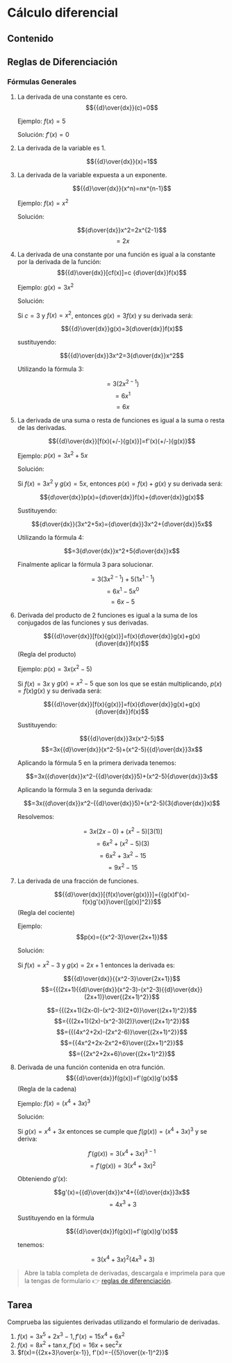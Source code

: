 # Cálculo diferencial

## Contenido

## Reglas de Diferenciación

### Fórmulas Generales

1. La derivada de una constante es cero.
   $${{d}\over{dx}}(c)=0$$

    Ejemplo: $f(x)=5$

    Solución: $f'(x)=0$
2. La derivada de la variable es 1.

   $${{d}\over{dx}}(x)=1$$

3. La derivada de la variable expuesta a un exponente.

   $${{d}\over{dx}}(x^n)=nx^{n-1}$$

   Ejemplo: $f(x)=x^2$

   Solución:

   $${d\over{dx}}x^2=2x^{2-1}$$
   $$=2x$$

4. La derivada de una constante por una función es igual a la constante por la derivada de la función:
   $${{d}\over{dx}}[cf(x)]=c {d\over{dx}}f(x)$$

   Ejemplo: $g(x)=3x^2$

   Solución:

   Si $c=3$ y $f(x)=x^2$, entonces $g(x)=3f(x)$ y su derivada será:

   $${{d}\over{dx}}g(x)=3{d\over{dx}}f(x)$$

   sustituyendo:

   $${{d}\over{dx}}3x^2=3{d\over{dx}}x^2$$

   Utilizando la fórmula 3:

   $$=3(2x^{2-1})$$
   $$=6x^{1}$$
   $$=6x$$

5. La derivada de una suma o resta de funciones es igual a la suma o resta de las derivadas.

   $${{d}\over{dx}}[f(x)(+/-){g(x)}]=f'(x)(+/-){g(x)}$$

   Ejemplo: $p(x)=3x^2+5x$

   Solución:

   Si $f(x)=3x^2$ y $g(x)=5x$, entonces $p(x)=f(x)+g(x)$ y su derivada será:

    $${d\over{dx}}p(x)={d\over{dx}}f(x)+{d\over{dx}}g(x)$$

    Sustituyendo:

    $${d\over{dx}}(3x^2+5x)={d\over{dx}}3x^2+{d\over{dx}}5x$$

    Utilizando la fórmula 4:

    $$=3{d\over{dx}}x^2+5{d\over{dx}}x$$

    Finalmente aplicar la fórmula 3 para solucionar.

    $$=3(3x^{2-1})+5(1x^{1-1})$$
    $$=6x^{1}-5x^{0}$$
    $$=6x-5$$

6. Derivada del producto de 2 funciones es igual a la suma de los conjugados de las funciones y sus derivadas.

   $${{d}\over{dx}}[f(x){g(x)}]=f(x){d\over{dx}}g(x)+g(x){d\over{dx}}f(x)$$
    (Regla del producto)

    Ejemplo: $p(x)=3x(x^2-5)$

    Si $f(x)=3x$ y $g(x)=x^2-5$ que son los que se están multiplicando, $p(x)=f(x)g(x)$ y su derivada será:

    $${{d}\over{dx}}[f(x){g(x)}]=f(x){d\over{dx}}g(x)+g(x){d\over{dx}}f(x)$$

    Sustituyendo:

    $${{d}\over{dx}}3x(x^2-5)$$
    $$=3x{{d}\over{dx}}(x^2-5)+(x^2-5){{d}\over{dx}}3x$$

    Aplicando la fórmula 5 en la primera derivada tenemos:

    $$=3x({d\over{dx}}x^2-{{d}\over{dx}}5)+(x^2-5){d\over{dx}}3x$$

    Aplicando la fórmula 3 en la segunda derivada:

    $$=3x({d\over{dx}}x^2-{{d}\over{dx}}5)+(x^2-5)(3{d\over{dx}}x)$$

    Resolvemos:

    $$=3x(2x-0)+(x^2-5)[3(1)]$$
    $$=6x^2+(x^2-5)(3)$$
    $$=6x^2+3x^2-15$$
    $$=9x^2-15$$

7. La derivada de una fracción de funciones.

   $${{d}\over{dx}}[{f(x)\over{g(x)}}]={{g(x)f'(x)-f(x)g'(x)}\over{[g(x)]^2}}$$
   (Regla del cociente)

   Ejemplo:
   $$p(x)={{x^2-3}\over{2x+1}}$$

   Solución:

   Si $f(x)=x^2-3$ y $g(x)=2x+1$ entonces la derivada es:

   $${{d}\over{dx}}{{x^2-3}\over{2x+1}}$$
   $$={{(2x+1){{d}\over{dx}}(x^2-3)-(x^2-3){{d}\over{dx}}(2x+1)}\over{(2x+1)^2}}$$

   $$={{(2x+1)(2x-0)-(x^2-3)(2+0)}\over{(2x+1)^2}}$$
   $$={{(2x+1)(2x)-(x^2-3)(2)}\over{(2x+1)^2}}$$
   $$={{(4x^2+2x)-(2x^2-6)}\over{(2x+1)^2}}$$
   $$={{4x^2+2x-2x^2+6}\over{(2x+1)^2}}$$
   $$={{2x^2+2x+6}\over{(2x+1)^2}}$$

8. Derivada de una función contenida en otra función.
   $${{d}\over{dx}}f(g(x))=f'(g(x))g'(x)$$
   (Regla de la cadena)

   Ejemplo: $f(x)=(x^4+3x)^3$

   Solución:

   Si $g(x)=x^4+3x$ entonces se cumple que $f(g(x))=(x^4+3x)^3$ y se deriva:

   $$f'(g(x))=3(x^4+3x)^{3-1}$$
   $$=f'(g(x))=3(x^4+3x)^{2}$$

   Obteniendo $g'(x)$:

   $$g'(x)={{d}\over{dx}}x^4+{{d}\over{dx}}3x$$
   $$=4x^3+3$$

   Sustituyendo en la fórmula

   $${{d}\over{dx}}f(g(x))=f'(g(x))g'(x)$$

   tenemos:

   $$=3(x^4+3x)^2(4x^3+3)$$

> Abre la tabla completa de derivadas, descargala e imprimela para que la tengas de formulario :point_right: [reglas de diferenciación](img/formulas_dif.png).

## Tarea

Comprueba las siguientes derivadas utilizando el formulario de derivadas.

1. $f(x)=3x^5+2x^3-1, f'(x)=15x^4+6x^2$
2. $f(x)=8x^2+\tan{x}, f'(x)=16x+\sec^2{x}$
3. $f(x)={{2x+3}\over{x-1}}, f'(x)=-{{5}\over{(x-1)^2}}$
